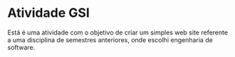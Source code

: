 # Atividade GSI
Está é uma atividade com o objetivo de criar um simples web site referente a uma disciplina de semestres anteriores, onde escolhi engenharia de software.